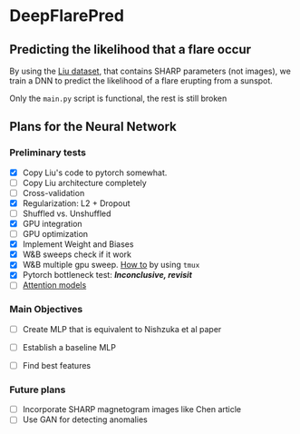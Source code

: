 # DeepFlarePred
## Predicting the likelihood that a flare occur
By using the [Liu dataset](https://github.com/JasonTLWang/LSTM-flare-prediction), that contains SHARP parameters
(not images), we train a DNN to predict the likelihood of a flare erupting from a sunspot.

Only the ```main.py``` script is functional, the rest is still broken

## Plans for the Neural Network
### Preliminary tests
* [x] Copy Liu's code to pytorch somewhat.
* [ ] Copy Liu architecture completely
* [ ] Cross-validation
* [x] Regularization: L2 + Dropout
* [ ] Shuffled vs. Unshuffled
* [x] GPU integration
* [ ] GPU optimization
* [x] Implement Weight and Biases
* [x] W&B sweeps check if it work
* [x] W&B multiple gpu sweep. [How to](https://www.wandb.com/articles/multi-gpu-sweeps) by using ```tmux```
* [x] Pytorch bottleneck test: ***Inconclusive, revisit***
* [ ] [Attention models](https://medium.com/intel-student-ambassadors/implementing-attention-models-in-pytorch-f947034b3e66)

### Main Objectives
* [ ] Create MLP that is equivalent to Nishzuka et al paper
* [ ] Establish a baseline MLP
* [ ] Find best features


### Future plans
* [ ] Incorporate SHARP magnetogram images like Chen article
* [ ] Use GAN for detecting anomalies
